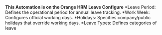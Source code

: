 __This Automation is on the Orange HRM Leave Configure__
*Leave Period:	Defines the operational period for annual leave tracking.
*Work Week:	Configures official working days. 
*Holidays:	Specifies company/public holidays that override working days.
*Leave Types:	Defines categories of leave 
